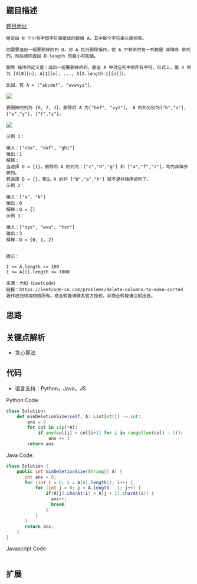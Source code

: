 ## 题目描述

[题目地址](https://leetcode-cn.com/problems/delete-columns-to-make-sorted)

```
给定由 N 个小写字母字符串组成的数组 A，其中每个字符串长度相等。

你需要选出一组要删掉的列 D，对 A 执行删除操作，使 A 中剩余的每一列都是 非降序 排列的，然后请你返回 D.length 的最小可能值。

删除 操作的定义是：选出一组要删掉的列，删去 A 中对应列中的所有字符，形式上，第 n 列为 [A[0][n], A[1][n], ..., A[A.length-1][n]]）。

比如，有 A = ["abcdef", "uvwxyz"]，

```
![](https://assets.leetcode-cn.com/aliyun-lc-upload/uploads/2019/07/06/944_1.png)
```
要删掉的列为 {0, 2, 3}，删除后 A 为["bef", "vyz"]， A 的列分别为["b","v"], ["e","y"], ["f","z"]。
```
![](https://assets.leetcode-cn.com/aliyun-lc-upload/uploads/2019/07/06/944_2.png)
```
示例 1：

输入：["cba", "daf", "ghi"]
输出：1
解释：
当选择 D = {1}，删除后 A 的列为：["c","d","g"] 和 ["a","f","i"]，均为非降序排列。
若选择 D = {}，那么 A 的列 ["b","a","h"] 就不是非降序排列了。
示例 2：

输入：["a", "b"]
输出：0
解释：D = {}
示例 3：

输入：["zyx", "wvu", "tsr"]
输出：3
解释：D = {0, 1, 2}
 

提示：

1 <= A.length <= 100
1 <= A[i].length <= 1000

来源：力扣（LeetCode）
链接：https://leetcode-cn.com/problems/delete-columns-to-make-sorted
著作权归领扣网络所有。商业转载请联系官方授权，非商业转载请注明出处。
```

## 思路

## 关键点解析

- 贪心算法

## 代码

- 语言支持：Python，Java，JS

Python Code:

```python
class Solution:
    def minDeletionSize(self, A: List[str]) -> int:
        ans = 0
        for col in zip(*A):
            if any(col[i] > col[i+1] for i in range(len(col) - 1)):
                ans += 1
        return ans

```

Java Code:

```java
class Solution {
    public int minDeletionSize(String[] A) {
       int ans = 0;
       for (int i = 0; i < A[0].length(); i++) {
           for (int j = 0; j < A.length - 1; j++) {
               if(A[j].charAt(i) > A[j + 1].charAt(i)) {
                 ans++;
                 break;
               }
           }
       }
       return ans;
    }
}
```

Javascript Code:

```js

```

## 扩展
